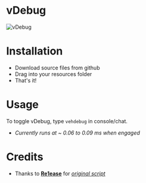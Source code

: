 # vDebug
![vDebug](https://cdn.discordapp.com/attachments/1008397590515171379/1008637706504515666/vDebug_Update.png)

# Installation
* Download source files from github
* Drag into your resources folder
* That's it!

# Usage
To toggle vDebug, type `vehdebug` in console/chat.
* *Currently runs at ~ 0.06 to 0.09 ms when engaged*

# Credits
* Thanks to [**Re1ease**](https://github.com/Re1ease) for [*original script*](https://github.com/Re1ease/r1-vehdebug)
